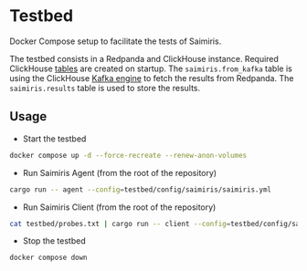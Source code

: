# Testbed

Docker Compose setup to facilitate the tests of Saimiris.

The testbed consists in a Redpanda and ClickHouse instance. Required ClickHouse [tables](config/clickhouse/docker-entrypoint-initdb.d/init.sql) are created on startup. The `saimiris.from_kafka` table is using the ClickHouse [Kafka engine](https://clickhouse.com/docs/en/engines/table-engines/integrations/kafka) to fetch the results from Redpanda. The `saimiris.results` table is used to store the results.

## Usage

* Start the testbed

```sh
docker compose up -d --force-recreate --renew-anon-volumes
```

* Run Saimiris Agent (from the root of the repository)

```sh
cargo run -- agent --config=testbed/config/saimiris/saimiris.yml
```

* Run Saimiris Client (from the root of the repository)

```sh
cat testbed/probes.txt | cargo run -- client --config=testbed/config/saimiris/saimiris.yml wbmwwp9vna
```

* Stop the testbed

```sh
docker compose down
```
